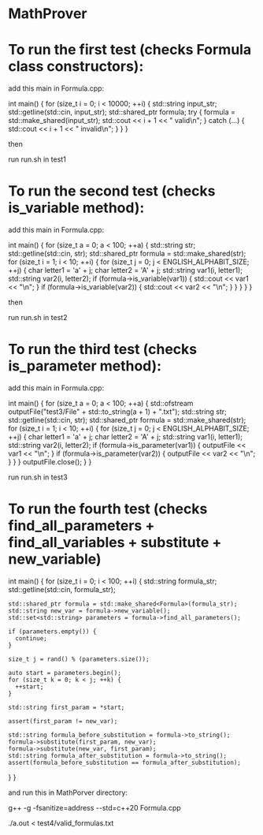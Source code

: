 # MathProver

# To run the first test (checks Formula class constructors):

add this main in Formula.cpp:

int main() {
for (size_t i = 0; i < 10000; ++i) {
std::string input_str;
std::getline(std::cin, input_str);
std::shared_ptr<Formula> formula;
try {
formula = std::make_shared<Formula>(input_str);
std::cout << i + 1 << " valid\n";
} catch (...) {
std::cout << i + 1 << " invalid\n";
}
}
}

then

run run.sh in test1

# To run the second test (checks is_variable method):

add this main in Formula.cpp:

int main() {
for (size_t a = 0; a < 100; ++a) {
std::string str;
std::getline(std::cin, str);
std::shared_ptr<Formula> formula = std::make_shared<Formula>(str);
for (size_t i = 1; i < 10; ++i) {
for (size_t j = 0; j < ENGLISH_ALPHABIT_SIZE; ++j) {
char letter1 = 'a' + j;
char letter2 = 'A' + j;
std::string var1(i, letter1);
std::string var2(i, letter2);
if (formula->is_variable(var1)) {
std::cout << var1 << "\n";
}
if (formula->is_variable(var2)) {
std::cout << var2 << "\n";
}
}
}
}
}

then

run run.sh in test2

# To run the third test (checks is_parameter method):

add this main in Formula.cpp:

int main() {
for (size_t a = 0; a < 100; ++a) {
std::ofstream outputFile("test3/File" + std::to_string(a + 1) + ".txt");
std::string str;
std::getline(std::cin, str);
std::shared_ptr<Formula> formula = std::make_shared<Formula>(str);
for (size_t i = 1; i < 10; ++i) {
for (size_t j = 0; j < ENGLISH_ALPHABIT_SIZE; ++j) {
char letter1 = 'a' + j;
char letter2 = 'A' + j;
std::string var1(i, letter1);
std::string var2(i, letter2);
if (formula->is_parameter(var1)) {
outputFile << var1 << "\n";
}
if (formula->is_parameter(var2)) {
outputFile << var2 << "\n";
}
}
}
outputFile.close();
}
}

run run.sh in test3

# To run the fourth test (checks find_all_parameters + find_all_variables + substitute + new_variable)

int main() {
for (size_t i = 0; i < 100; ++i) {
std::string formula_str;
std::getline(std::cin, formula_str);

    std::shared_ptr formula = std::make_shared<Formula>(formula_str);
    std::string new_var = formula->new_variable();
    std::set<std::string> parameters = formula->find_all_parameters();

    if (parameters.empty()) {
      continue;
    }

    size_t j = rand() % (parameters.size());

    auto start = parameters.begin();
    for (size_t k = 0; k < j; ++k) {
      ++start;
    }

    std::string first_param = *start;

    assert(first_param != new_var);

    std::string formula_before_substitution = formula->to_string();
    formula->substitute(first_param, new_var);
    formula->substitute(new_var, first_param);
    std::string formula_after_substitution = formula->to_string();
    assert(formula_before_substitution == formula_after_substitution);

}
}

and run this in MathPorver directory:

g++ -g -fsanitize=address --std=c++20 Formula.cpp

./a.out < test4/valid_formulas.txt
